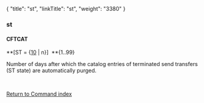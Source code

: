 {
    "title": "st",
    "linkTitle": "st",
    "weight": "3380"
}<span id="st"></span>

### st

#### CFTCAT

**\[ST = {<u>10</u> | n}\]  **{1..99}

Number of days after which the catalog entries of terminated send transfers
(ST state) are automatically purged.

 

[Return to Command index](../../)
